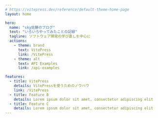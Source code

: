 ```yaml
---
# https://vitepress.dev/reference/default-theme-home-page
layout: home

hero:
  name: "sky佐藤のブログ"
  text: "いろいろやってみたことの記録"
  tagline: ソフトウェア開発の学び直しを中心に
  actions:
    - theme: brand
      text: VitePress
      link: /VitePress
    - theme: alt
      text: API Examples
      link: /api-examples

features:
  - title: VitePress
    details: VitePressを使うためのノウハウ
    link: /VitePress
  - title: Feature B
    details: Lorem ipsum dolor sit amet, consectetur adipiscing elit
  - title: Feature C
    details: Lorem ipsum dolor sit amet, consectetur adipiscing elit
---
```


